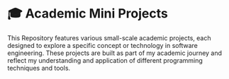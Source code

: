 # 🎓 Academic Mini Projects

This Repository features various small-scale academic projects, each designed to explore a specific concept or technology in software engineering.
These projects are built as part of my academic journey and reflect my understanding and application of different programming techniques and tools.
